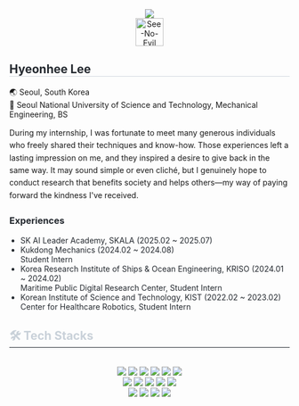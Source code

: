 <div align= "center">
    <img src="https://capsule-render.vercel.app/api?type=waving&color=0:ee9696,100:3aaad9&height=120&text=Behind%20the%20Code&animation=fadeIn&fontColor=ffffff&fontSize=40" />
</div>
<div align= "center">
    <img src="https://raw.githubusercontent.com/Tarikul-Islam-Anik/Animated-Fluent-Emojis/master/Emojis/Smilies/See-No-Evil%20Monkey.png" alt="See-No-Evil Monkey" width="50" height="50"/>
</div>

<div>
    <h2 style="border-bottom: 1px solid #d0d7de; color: #24292f;">Hyeonhee Lee</h2> 
    <p>🌏 Seoul, South Korea<br>
        🏫 Seoul National University of Science and Technology, Mechanical Engineering, BS
    </p>
    <p style="margin: 0; line-height: 1.6;"> 
        During my internship, I was fortunate to meet many generous individuals who freely shared their techniques and know-how. Those experiences left a lasting impression on me, and they inspired a desire to give back in the same way. It may sound simple or even cliché, but I genuinely hope to conduct research that benefits society and helps others—my way of paying forward the kindness I've received.
    </p>
    <h3 style="margin-top: 24px; color: #24292f; font-weight: 700;">Experiences</h3>
    <ul style="margin-top: 8px; padding-left: 20px; color: #24292f;">
        <li>SK AI Leader Academy, SKALA (2025.02 ~ 2025.07)
        </li>
        <li>Kukdong Mechanics (2024.02 ~ 2024.08)
            <br>Student Intern
        </li>
        <li>Korea Research Institute of Ships & Ocean Engineering, KRISO (2024.01 ~ 2024.02)
            <br>Maritime Public Digital Research Center, Student Intern
        </li>
        <li>Korean Institute of Science and Technology, KIST (2022.02 ~ 2023.02)
            <br>Center for Healthcare Robotics, Student Intern
        </li>
    </ul>
</div>


<div align= "left">
    <h2 style="border-bottom: 1px solid #21262d; color: #c9d1d9;"> 🛠️ Tech Stacks </h2> <br> 
    <div style="margin: 0 auto; text-align: center;" align= "center"> 
        <img src="https://img.shields.io/badge/C++-00599C?style=flat-square&logo=C%2B%2B&logoColor=white">
        <img src="https://img.shields.io/badge/C-A8B9CC?style=flat-square&logo=C&logoColor=white">
        <img src="https://img.shields.io/badge/C%23-239120?style=flat-square&logo=c-sharp&logoColor=white">
        <img src="https://img.shields.io/badge/Java-007396?style=flat-square&logo=Java&logoColor=white">
        <img src="https://img.shields.io/badge/MariaDB-003545?style=flat-square&logo=MariaDB&logoColor=white">
        <img src="https://img.shields.io/badge/Matlab-0076a8?style=flat-square&logo=Matlab&logoColor=white">
        <br/><img src="https://img.shields.io/badge/Javascript-F7DF1E?style=flat-square&logo=Javascript&logoColor=white">
        <img src="https://img.shields.io/badge/MySQL-4479A1?style=flat-square&logo=MySQL&logoColor=white">
        <img src="https://img.shields.io/badge/Python-3776AB?style=flat-square&logo=Python&logoColor=white">
        <img src="https://img.shields.io/badge/PyTorch-EE4C2C?style=flat-square&logo=PyTorch&logoColor=white">
        <img src="https://img.shields.io/badge/Notion-000000?style=flat-square&logo=Notion&logoColor=white">
        <br/><img src="https://img.shields.io/badge/SpringBoot-6DB33F?style=flat-square&logo=SpringBoot&logoColor=white">
        <img src="https://img.shields.io/badge/Slack-4A154B?style=flat-square&logo=Slack&logoColor=white">
        <img src="https://img.shields.io/badge/Vue.js-4FC08D?style=flat-square&logo=Vue.js&logoColor=white">
        <img src="https://img.shields.io/badge/Tensorflow-FF6F00?style=flat-square&logo=Tensorflow&logoColor=white">
    </div>
</div>
